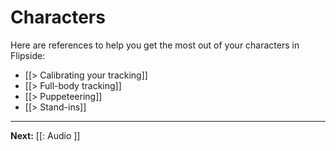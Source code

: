 # Characters

Here are references to help you get the most out of your characters in Flipside:

* [[> Calibrating your tracking]]
* [[> Full-body tracking]]
* [[> Puppeteering]]
* [[> Stand-ins]]

---

**Next:** [[: Audio ]]
